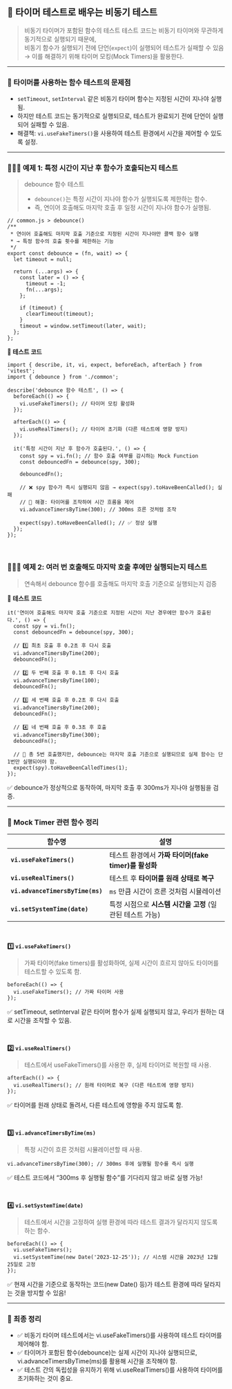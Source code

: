 ## 🧪 타이머 테스트로 배우는 비동기 테스트
> 비동기 타이머가 포함된 함수의 테스트
> 테스트 코드는 비동기 타이머와 무관하게 동기적으로 실행되기 때문에,  
> 비동기 함수가 실행되기 전에 단언(`expect`)이 실행되어 테스트가 실패할 수 있음  
> → 이를 해결하기 위해 타이머 모킹(Mock Timers)을 활용한다.

---

### **📌 타이머를 사용하는 함수 테스트의 문제점**
- `setTimeout`, `setInterval` 같은 비동기 타이머 함수는 지정된 시간이 지나야 실행됨.
- 하지만 테스트 코드는 동기적으로 실행되므로, 테스트가 완료되기 전에 단언이 실행되어 실패할 수 있음.
- 해결책: `vi.useFakeTimers()`을 사용하여 테스트 환경에서 시간을 제어할 수 있도록 설정.

---

### **👩🏻‍💻 예제 1: 특정 시간이 지난 후 함수가 호출되는지 테스트**
> debounce 함수 테스트
> - `debounce()`는 특정 시간이 지나야 함수가 실행되도록 제한하는 함수.  
> - 즉, 연이어 호출해도 마지막 호출 후 일정 시간이 지나야 함수가 실행됨.

```tsx
// common.js > debounce()
/**
 * 연이어 호출해도 마지막 호출 기준으로 지정된 시간이 지나야만 콜백 함수 실행
 * → 특정 함수의 호출 횟수를 제한하는 기능
 */
export const debounce = (fn, wait) => {
  let timeout = null;

  return (...args) => {
    const later = () => {
      timeout = -1;
      fn(...args);
    };

    if (timeout) {
      clearTimeout(timeout);
    }
    timeout = window.setTimeout(later, wait);
  };
};
```

**📝 테스트 코드**
```tsx
import { describe, it, vi, expect, beforeEach, afterEach } from 'vitest';
import { debounce } from './common';

describe('debounce 함수 테스트', () => {
  beforeEach(() => {
    vi.useFakeTimers(); // 타이머 모킹 활성화
  });

  afterEach(() => {
    vi.useRealTimers(); // 타이머 초기화 (다른 테스트에 영향 방지)
  });

  it('특정 시간이 지난 후 함수가 호출된다.', () => {
    const spy = vi.fn(); // 함수 호출 여부를 감시하는 Mock Function
    const debouncedFn = debounce(spy, 300);

    debouncedFn();

    // ❌ spy 함수가 즉시 실행되지 않음 → expect(spy).toHaveBeenCalled(); 실패
    // 🔹 해결: 타이머를 조작하여 시간 흐름을 제어
    vi.advanceTimersByTime(300); // 300ms 흐른 것처럼 조작

    expect(spy).toHaveBeenCalled(); // ✅ 정상 실행
  });
});
```

<br>

### 👩🏻‍💻 예제 2: 여러 번 호출해도 마지막 호출 후에만 실행되는지 테스트
> 연속해서 debounce 함수를 호출해도 마지막 호출 기준으로 실행되는지 검증

**📝 테스트 코드**
```tsx
it('연이어 호출해도 마지막 호출 기준으로 지정된 시간이 지난 경우에만 함수가 호출된다.', () => {
  const spy = vi.fn();
  const debouncedFn = debounce(spy, 300);

  // 1️⃣ 최초 호출 후 0.2초 후 다시 호출
  vi.advanceTimersByTime(200);
  debouncedFn();

  // 2️⃣ 두 번째 호출 후 0.1초 후 다시 호출
  vi.advanceTimersByTime(100);
  debouncedFn();

  // 3️⃣ 세 번째 호출 후 0.2초 후 다시 호출
  vi.advanceTimersByTime(200);
  debouncedFn();

  // 4️⃣ 네 번째 호출 후 0.3초 후 호출
  vi.advanceTimersByTime(300);
  debouncedFn();

  // 🔹 총 5번 호출했지만, debounce는 마지막 호출 기준으로 실행되므로 실제 함수는 단 1번만 실행되어야 함.
  expect(spy).toHaveBeenCalledTimes(1);
});
```

✅ debounce가 정상적으로 동작하여, 마지막 호출 후 300ms가 지나야 실행됨을 검증.

---

### 📌 Mock Timer 관련 함수 정리

| 함수명 | 설명 |
|------|--------------------------------------------------|
| **`vi.useFakeTimers()`** | 테스트 환경에서 **가짜 타이머(fake timer)를 활성화** |
| **`vi.useRealTimers()`** | 테스트 후 **타이머를 원래 상태로 복구** |
| **`vi.advanceTimersByTime(ms)`** | `ms` 만큼 시간이 흐른 것처럼 시뮬레이션 |
| **`vi.setSystemTime(date)`** | 특정 시점으로 **시스템 시간을 고정** (일관된 테스트 가능) |

<br>

**1️⃣ `vi.useFakeTimers()`**
> 가짜 타이머(fake timers)를 활성화하여, 실제 시간이 흐르지 않아도 타이머를 테스트할 수 있도록 함.
```tsx
beforeEach(() => {
  vi.useFakeTimers(); // 가짜 타이머 사용
});
```
✅ setTimeout, setInterval 같은 타이머 함수가 실제 실행되지 않고, 우리가 원하는 대로 시간을 조작할 수 있음.

<br>

**2️⃣ `vi.useRealTimers()`**
> 테스트에서 useFakeTimers()를 사용한 후, 실제 타이머로 복원할 때 사용.
```tsx
afterEach(() => {
  vi.useRealTimers(); // 원래 타이머로 복구 (다른 테스트에 영향 방지)
});
```
✅ 타이머를 원래 상태로 돌려서, 다른 테스트에 영향을 주지 않도록 함.

<br>

**3️⃣ `vi.advanceTimersByTime(ms)`**
> 특정 시간이 흐른 것처럼 시뮬레이션할 때 사용.
```tsx
vi.advanceTimersByTime(300); // 300ms 후에 실행될 함수를 즉시 실행
```
✅ 테스트 코드에서 “300ms 후 실행될 함수”를 기다리지 않고 바로 실행 가능!

<br>

**4️⃣ `vi.setSystemTime(date)`**
> 테스트에서 시간을 고정하여 실행 환경에 따라 테스트 결과가 달라지지 않도록 하는 함수.
```tsx
beforeEach(() => {
  vi.useFakeTimers();
  vi.setSystemTime(new Date('2023-12-25')); // 시스템 시간을 2023년 12월 25일로 고정
});
```
✅ 현재 시간을 기준으로 동작하는 코드(new Date() 등)가 테스트 환경에 따라 달라지는 것을 방지할 수 있음!

---

### 🎯 최종 정리
- ✅ 비동기 타이머 테스트에서는 vi.useFakeTimers()를 사용하여 테스트 타이머를 제어해야 함.
- ✅ 타이머가 포함된 함수(debounce)는 실제 시간이 지나야 실행되므로, vi.advanceTimersByTime(ms)를 활용해 시간을 조작해야 함.
- ✅ 테스트 간의 독립성을 유지하기 위해 vi.useRealTimers()를 사용하여 타이머를 초기화하는 것이 중요.

